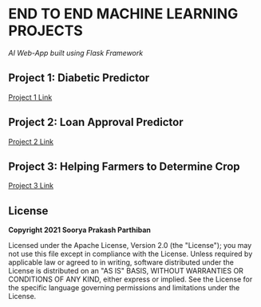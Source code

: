 # END TO END MACHINE LEARNING PROJECTS
*AI Web-App built using Flask Framework*

## Project 1: Diabetic Predictor
[Project 1 Link](https://github.com/drdataSpp/ML-App1-Diabetes-Predictor)

## Project 2: Loan Approval Predictor
[Project 2 Link](https://github.com/drdataSpp/ML-App2-Loan-Approval-Predictor)

## Project 3: Helping Farmers to Determine Crop
[Project 3 Link](https://github.com/drdataSpp/ML-App4-Crop-Determining-AI-App)

## License
**Copyright 2021 Soorya Prakash Parthiban**

Licensed under the Apache License, Version 2.0 (the "License"); you may not use this file except in compliance with the License. Unless required by applicable law or agreed to in writing, software distributed under the License is distributed on an "AS IS" BASIS, WITHOUT WARRANTIES OR CONDITIONS OF ANY KIND, either express or implied. See the License for the specific language governing permissions and limitations under the License.
